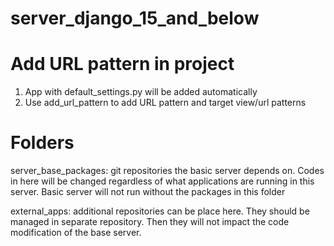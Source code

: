 server_django_15_and_below
===========================


Add URL pattern in project
===========================
1. App with default_settings.py will be added automatically
2. Use add_url_pattern to add URL pattern and target view/url patterns


Folders
===========================
server_base_packages: git repositories the basic server depends on.
    Codes in here will be changed regardless of what applications are running in this server.
    Basic server will not run without the packages in this folder

external_apps: additional repositories can be place here. They should be managed in separate repository.
Then they will not impact the code modification of the base server.

